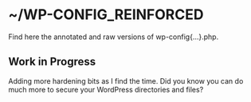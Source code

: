 # ~/WP-CONFIG_REINFORCED

Find here the annotated and raw versions of wp-config{...}.php.

## Work in Progress
Adding more hardening bits as I find the time. Did you know you can do much more to secure your WordPress directories and files?
